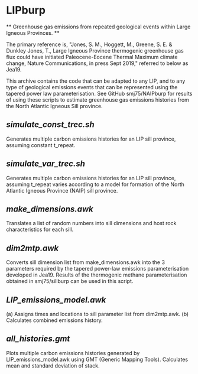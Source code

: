 # LIPburp

** Greenhouse gas emissions from repeated geological events within Large Igneous Provinces. **

The primary reference is, "Jones, S. M., Hoggett, M., Greene, S. E. & Dunkley Jones, T.,  Large Igneous Province thermogenic greenhouse gas flux could have initiated Paleocene-Eocene Thermal Maximum climate change, Nature Communications, in press Sept 2019," referred to below as Jea19.

This archive contains the code that can be adapted to any LIP, and to any type of geological emissions events that can be represented using the tapered power law parameterisation.  See GitHub smj75/NAIPburp for results of using these scripts to estimate greenhouse gas emissions histories from the North Atlantic Igneous Sill province.  

## *simulate_const_trec.sh*

Generates multiple carbon emissions histories for an LIP sill province, assuming constant t_repeat. 

## *simulate_var_trec.sh*

Generates multiple carbon emissions histories for an LIP sill province, assuming t_repeat varies according to a model for formation of the North Atlantic Igneous Province (NAIP) sill province.

## *make_dimensions.awk*

Translates a list of random numbers into sill dimensions and host rock characteristics for each sill.  

## *dim2mtp.awk*

Converts sill dimension list from make_dimensions.awk into the 3 parameters required by the tapered power-law emissions parameterisation developed in Jea19.  Results of the thermogenic methane parameterisation obtained in smj75/sillburp can be used in this script.  

## *LIP_emissions_model.awk*

(a) Assigns times and locations to sill parameter list from dim2mtp.awk.
(b) Calculates combined emissions history.

## *all_histories.gmt*

Plots multiple carbon emissions histories generated by LIP_emissions_model.awk using GMT (Generic Mapping Tools).  Calculates mean and standard deviation of stack.  


